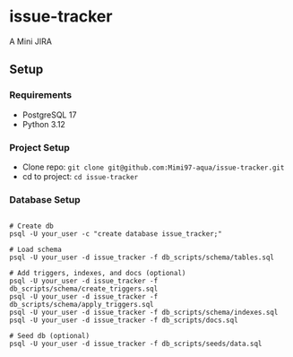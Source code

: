 # issue-tracker
A Mini JIRA

## Setup
### Requirements
- PostgreSQL 17
- Python 3.12

### Project Setup
- Clone repo: `git clone git@github.com:Mimi97-aqua/issue-tracker.git`
- cd to project: `cd issue-tracker`

### Database Setup
```shell

# Create db
psql -U your_user -c "create database issue_tracker;"

# Load schema
psql -U your_user -d issue_tracker -f db_scripts/schema/tables.sql

# Add triggers, indexes, and docs (optional)
psql -U your_user -d issue_tracker -f db_scripts/schema/create_triggers.sql
psql -U your_user -d issue_tracker -f db_scripts/schema/apply_triggers.sql
psql -U your_user -d issue_tracker -f db_scripts/schema/indexes.sql
psql -U your_user -d issue_tracker -f db_scripts/docs.sql

# Seed db (optional)
psql -U your_user -d issue_tracker -f db_scripts/seeds/data.sql
```